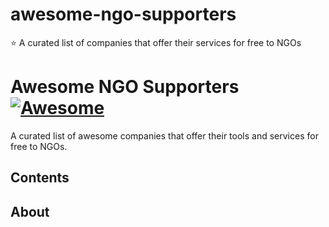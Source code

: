 # awesome-ngo-supporters
⭐️ A curated list of companies that offer their services for free to NGOs

# Awesome NGO Supporters [![Awesome](https://cdn.rawgit.com/sindresorhus/awesome/d7305f38d29fed78fa85652e3a63e154dd8e8829/media/badge.svg)](https://github.com/sindresorhus/awesome)

A curated list of awesome companies that offer their tools and services for free to NGOs.

## Contents

## About
